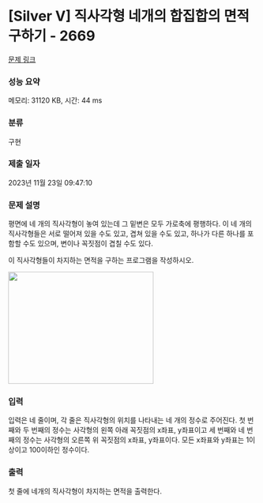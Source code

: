 # [Silver V] 직사각형 네개의 합집합의 면적 구하기 - 2669 

[문제 링크](https://www.acmicpc.net/problem/2669) 

### 성능 요약

메모리: 31120 KB, 시간: 44 ms

### 분류

구현

### 제출 일자

2023년 11월 23일 09:47:10

### 문제 설명

<p>
	평면에 네 개의 직사각형이 놓여 있는데 그 밑변은 모두 가로축에 평행하다. 이 네 개의 직사각형들은 서로 떨어져 있을 수도 있고, 겹쳐 있을 수도 있고, 하나가 다른 하나를 포함할 수도 있으며, 변이나 꼭짓점이 겹칠 수도 있다.</p>
<p>
	이 직사각형들이 차지하는 면적을 구하는 프로그램을 작성하시오.</p>
<p>
	<img alt="" src="https://www.acmicpc.net/upload/images/8vR77Ew2O2PqvZ1lER716.png" style="width: 294px; height: 227px; "></p>

### 입력 

 <p>
	입력은 네 줄이며, 각 줄은 직사각형의 위치를 나타내는 네 개의 정수로 주어진다. 첫 번째와 두 번째의 정수는 사각형의 왼쪽 아래 꼭짓점의 x좌표, y좌표이고 세 번째와 네 번째의 정수는 사각형의 오른쪽 위 꼭짓점의 x좌표, y좌표이다. 모든 x좌표와 y좌표는 1이상이고 100이하인 정수이다.</p>

### 출력 

 <p>
	첫 줄에 네개의 직사각형이 차지하는 면적을 출력한다.</p>

